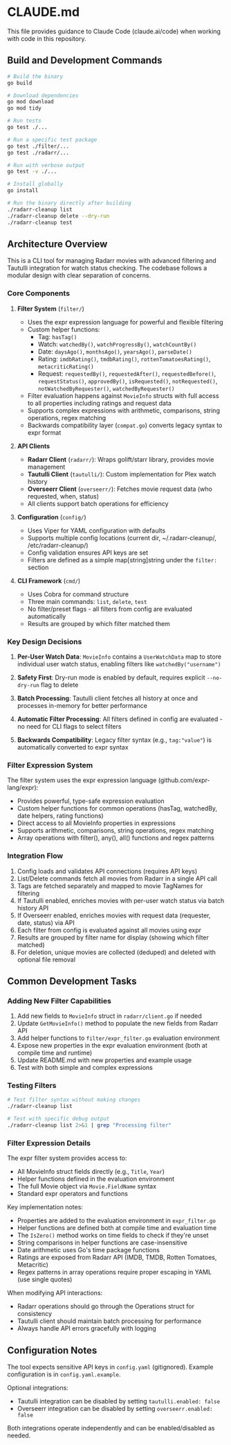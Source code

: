 # CLAUDE.md

This file provides guidance to Claude Code (claude.ai/code) when working with code in this repository.

## Build and Development Commands

```bash
# Build the binary
go build

# Download dependencies
go mod download
go mod tidy

# Run tests
go test ./...

# Run a specific test package
go test ./filter/...
go test ./radarr/...

# Run with verbose output
go test -v ./...

# Install globally
go install

# Run the binary directly after building
./radarr-cleanup list
./radarr-cleanup delete --dry-run
./radarr-cleanup test
```

## Architecture Overview

This is a CLI tool for managing Radarr movies with advanced filtering and Tautulli integration for watch status checking. The codebase follows a modular design with clear separation of concerns.

### Core Components

1. **Filter System** (`filter/`)
   - Uses the expr expression language for powerful and flexible filtering
   - Custom helper functions: 
     - Tag: `hasTag()`
     - Watch: `watchedBy()`, `watchProgressBy()`, `watchCountBy()`
     - Date: `daysAgo()`, `monthsAgo()`, `yearsAgo()`, `parseDate()`
     - Rating: `imdbRating()`, `tmdbRating()`, `rottenTomatoesRating()`, `metacriticRating()`
     - Request: `requestedBy()`, `requestedAfter()`, `requestedBefore()`, `requestStatus()`, `approvedBy()`, `isRequested()`, `notRequested()`, `notWatchedByRequester()`, `watchedByRequester()`
   - Filter evaluation happens against `MovieInfo` structs with full access to all properties including ratings and request data
   - Supports complex expressions with arithmetic, comparisons, string operations, regex matching
   - Backwards compatibility layer (`compat.go`) converts legacy syntax to expr format

2. **API Clients**
   - **Radarr Client** (`radarr/`): Wraps golift/starr library, provides movie management
   - **Tautulli Client** (`tautulli/`): Custom implementation for Plex watch history
   - **Overseerr Client** (`overseerr/`): Fetches movie request data (who requested, when, status)
   - All clients support batch operations for efficiency

3. **Configuration** (`config/`)
   - Uses Viper for YAML configuration with defaults
   - Supports multiple config locations (current dir, ~/.radarr-cleanup/, /etc/radarr-cleanup/)
   - Config validation ensures API keys are set
   - Filters are defined as a simple map[string]string under the `filter:` section

4. **CLI Framework** (`cmd/`)
   - Uses Cobra for command structure
   - Three main commands: `list`, `delete`, `test`
   - No filter/preset flags - all filters from config are evaluated automatically
   - Results are grouped by which filter matched them

### Key Design Decisions

1. **Per-User Watch Data**: `MovieInfo` contains a `UserWatchData` map to store individual user watch status, enabling filters like `watchedBy("username")`

2. **Safety First**: Dry-run mode is enabled by default, requires explicit `--no-dry-run` flag to delete

3. **Batch Processing**: Tautulli client fetches all history at once and processes in-memory for better performance

4. **Automatic Filter Processing**: All filters defined in config are evaluated - no need for CLI flags to select filters

5. **Backwards Compatibility**: Legacy filter syntax (e.g., `tag:"value"`) is automatically converted to expr syntax

### Filter Expression System

The filter system uses the expr expression language (github.com/expr-lang/expr):
- Provides powerful, type-safe expression evaluation
- Custom helper functions for common operations (hasTag, watchedBy, date helpers, rating functions)
- Direct access to all MovieInfo properties in expressions
- Supports arithmetic, comparisons, string operations, regex matching
- Array operations with filter(), any(), all() functions and regex patterns

### Integration Flow

1. Config loads and validates API connections (requires API keys)
2. List/Delete commands fetch all movies from Radarr in a single API call
3. Tags are fetched separately and mapped to movie TagNames for filtering
4. If Tautulli enabled, enriches movies with per-user watch status via batch history API
5. If Overseerr enabled, enriches movies with request data (requester, date, status) via API
6. Each filter from config is evaluated against all movies using expr
7. Results are grouped by filter name for display (showing which filter matched)
8. For deletion, unique movies are collected (deduped) and deleted with optional file removal

## Common Development Tasks

### Adding New Filter Capabilities
1. Add new fields to `MovieInfo` struct in `radarr/client.go` if needed
2. Update `GetMovieInfo()` method to populate the new fields from Radarr API
3. Add helper functions to `filter/expr_filter.go` evaluation environment
4. Expose new properties in the expr evaluation environment (both at compile time and runtime)
5. Update README.md with new properties and example usage
6. Test with both simple and complex expressions

### Testing Filters
```bash
# Test filter syntax without making changes
./radarr-cleanup list

# Test with specific debug output
./radarr-cleanup list 2>&1 | grep "Processing filter"
```

### Filter Expression Details

The expr filter system provides access to:
- All MovieInfo struct fields directly (e.g., `Title`, `Year`)
- Helper functions defined in the evaluation environment
- The full Movie object via `Movie.FieldName` syntax
- Standard expr operators and functions

Key implementation notes:
- Properties are added to the evaluation environment in `expr_filter.go` 
- Helper functions are defined both at compile time and evaluation time
- The `IsZero()` method works on time fields to check if they're unset
- String comparisons in helper functions are case-insensitive
- Date arithmetic uses Go's time package functions
- Ratings are exposed from Radarr API (IMDB, TMDB, Rotten Tomatoes, Metacritic)
- Regex patterns in array operations require proper escaping in YAML (use single quotes)

When modifying API interactions:
- Radarr operations should go through the Operations struct for consistency
- Tautulli client should maintain batch processing for performance
- Always handle API errors gracefully with logging

## Configuration Notes

The tool expects sensitive API keys in `config.yaml` (gitignored). Example configuration is in `config.yaml.example`. 

Optional integrations:
- Tautulli integration can be disabled by setting `tautulli.enabled: false`
- Overseerr integration can be disabled by setting `overseerr.enabled: false`

Both integrations operate independently and can be enabled/disabled as needed.